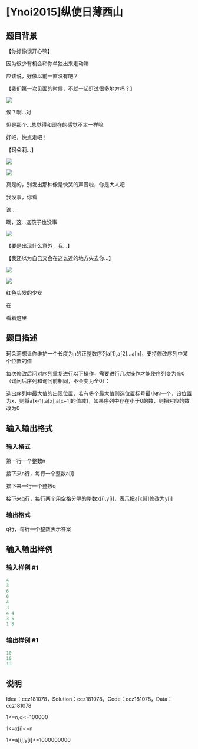 # [Ynoi2015]纵使日薄西山

## 题目背景

【你好像很开心嘛】

因为很少有机会和你单独出来走动嘛

应该说，好像以前一直没有吧？

【我们第一次见面的时候，不就一起逛过很多地方吗？】

![](https://cdn.luogu.com.cn/upload/pic/45549.png)

诶？啊...对

但是那个...总觉得和现在的感觉不太一样嘛

好吧，快点走吧！

【珂朵莉...】

![](https://cdn.luogu.com.cn/upload/pic/45550.png)

![](https://cdn.luogu.com.cn/upload/pic/45551.png)

真是的，别发出那种像是快哭的声音啦，你是大人吧

我没事，你看

诶...

啊，这...这孩子也没事

![](https://cdn.luogu.com.cn/upload/pic/45552.png)

【要是出现什么意外，我...】

【我还以为自己又会在这么近的地方失去你...】

![](https://cdn.luogu.com.cn/upload/pic/45553.png)

![](https://cdn.luogu.com.cn/upload/pic/45554.png)

红色头发的少女

在

看着这里 

## 题目描述

珂朵莉想让你维护一个长度为n的正整数序列a[1],a[2]...a[n]，支持修改序列中某个位置的值

每次修改后问对序列重复进行以下操作，需要进行几次操作才能使序列变为全0（询问后序列和询问前相同，不会变为全0）：

选出序列中最大值的出现位置，若有多个最大值则选位置标号最小的一个，设位置为x，则将a[x-1],a[x],a[x+1]的值减1，如果序列中存在小于0的数，则把对应的数改为0 

## 输入输出格式

### 输入格式

第一行一个整数n

接下来n行，每行一个整数a[i]

接下来一行一个整数q

接下来q行，每行两个用空格分隔的整数x[i],y[i]，表示把a[x[i]]修改为y[i]

### 输出格式

q行，每行一个整数表示答案

## 输入输出样例

### 输入样例 #1

```cpp
4
3
6
6
4
3
4 4
3 5
1 8
```


### 输出样例 #1

```cpp
10
10
13
```


## 说明

Idea：ccz181078，Solution：ccz181078，Code：ccz181078，Data：ccz181078

1<=n,q<=100000

1<=x[i]<=n

1<=a[i],y[i]<=1000000000 


